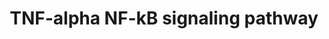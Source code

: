 ---
annotations:
- type: Pathway Ontology
  value: signaling pathway
- type: Pathway Ontology
  value: cancer pathway
- type: Disease Ontology
  value: cancer
authors:
- MaintBot
- MirellaKalafati
- Fehrhart
- Eweitz
description: ''
last-edited: 2021-05-23
organisms:
- Pan troglodytes
redirect_from:
- /index.php/Pathway:WP929
- /instance/WP929
schema-jsonld:
- '@context': https://schema.org/
  '@id': https://wikipathways.github.io/pathways/WP929.html
  '@type': Dataset
  creator:
    '@type': Organization
    name: WikiPathways
  description: ''
  keywords:
  - CASP2
  - PEG3
  - AKT2
  - PSMD3
  - PTK2
  - BCL7A
  - BAG4
  - YWHAQ
  - RPL4
  - NKIRAS2
  - CDC34
  - DPF2
  - IKBKE
  - IKBKG
  - KPNA2
  - LRPPRC
  - CAV1
  - TXLNA
  - NR2C2
  - TRAF2
  - NLRP4
  - SMARCC1
  - PAPOLA
  - PSMD6
  - FKBP5
  - SMARCA4
  - TBK1
  - TNF
  - PIAS3
  - MTIF2
  - TNFRSF11A
  - HIST3H3
  - TRAF1
  - DDX3
  - YWHAG
  - FLNA
  - RPS13
  - TRAIP
  - TRPC4AP
  - POLR2H
  - RELB
  - GLG1
  - RIPK1
  - NSMAF
  - RPL30
  - RPS6KA5
  - PSMB5
  - NFKBIB
  - POLR1D
  - GTF2I
  - PEBP1
  - POLR2L
  - Gene Symbol
  - MARK2
  - Gene
  - RPS11
  - PSMD13
  - PDCD2
  - IKBKAP
  - COPS3
  - CRADD
  - TRAF6
  - REL
  - KPNA3
  - POLR1E
  - FBXW11
  - YWHAE
  - TRAF5
  - HSP90AA1
  - KPNA6
  - TRAF4
  - YWHAH
  - NFKB1
  - POLR1B
  - TRADD
  - PFDN2
  - KTN1
  - IQGAP2
  - MAP3K8
  - PML
  - HSPB1
  - RNF216
  - TNFRSF8
  - NFKB2
  - TNIP2
  - CSNK2A1
  - CD3EAP
  - PPP1R13L
  - PSMC1
  - LOC737497
  - FBL
  - MAP3K2
  - UBE2I
  - PPP2CA
  - FAF1
  - MCC
  - MAP3K3
  - MCM7
  - PSMD12
  - BIRC3
  - LOC462950
  - GAB1
  - TNFAIP3
  - UNC5CL
  - PRKCZ
  - RASAL2
  - NFKBIA
  - IKBKB
  - PKN1
  - RNF25
  - CASP3
  - CASP8
  - CSNK2A2
  - MAP2K5
  - CASP7
  - RELA
  - YWHAB
  - ALPL
  - ACTL6A
  - MAP3K1
  - CYLD
  - AKT1
  - BCL3
  - COMMD1
  - PSMC2
  - PSMD1
  - CHUK
  - RPS6KB1
  - RIPK3
  - CFLAR
  - BTRC
  - AKAP8
  - POLR1C
  - SMARCE1
  - BIRC2
  - TNFRSF1B
  - LOC464047
  - CREBBP
  - NKIRAS1
  - MAP3K7IP2
  - UBE2D3P
  - TNFRSF1A
  - SMARCB1
  - G3BP2
  - HDAC6
  - DAP
  - CASP8AP2
  - PSMD7
  - MCM5
  - SRC
  - RPL8
  - TANK
  - TAB3
  - CUL1
  - YWHAZ
  - CASP10
  - NFKBIZ
  - SKP1
  - SMARCC2
  - FADD
  - USP2
  - CDC37
  - STAT1
  - NFKBIE
  - PRKACA
  - GSK3B
  - TRAF3
  - GNB2L1
  - USP11
  - PTPN11
  - WDR68
  - RPL6
  - LOC464259
  - KCNQ1
  - TNIP1
  - UBE2D2
  - MAP3K7IP1
  - TIFA
  - PSMC3
  - CSNK2B
  - EIF4A3
  - RIPK2
  - SUMO1
  - POLR1A
  - MAP3K14
  - ZFAND5
  - FANCD2
  - CAPN3
  - AZI2
  license: CC0
  name: TNF-alpha NF-kB signaling pathway
seo: CreativeWork
title: TNF-alpha NF-kB signaling pathway
wpid: WP929
---